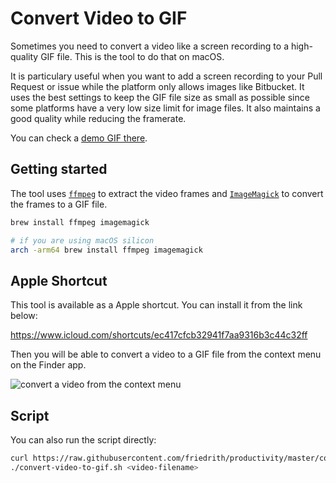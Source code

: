 # Convert Video to GIF

Sometimes you need to convert a video like a screen recording to a high-quality GIF file. This is the tool to do that on macOS.

It is particulary useful when you want to add a screen recording to your Pull Request or issue while the platform only allows images like Bitbucket.
It uses the best settings to keep the GIF file size as small as possible since some platforms have a very low size limit for image files. It also maintains a good quality while reducing the framerate.

You can check a [demo GIF there](https://github.com/friedrith/productivity/assets/4005226/e752691e-03d9-4a2e-9232-71f814e56b3c).

## Getting started

The tool uses [`ffmpeg`](https://ffmpeg.org/) to extract the video frames and [`ImageMagick`](https://imagemagick.org/) to convert the frames to a GIF file.

```bash
brew install ffmpeg imagemagick

# if you are using macOS silicon
arch -arm64 brew install ffmpeg imagemagick
```

## Apple Shortcut

This tool is available as a Apple shortcut. You can install it from the link below:

https://www.icloud.com/shortcuts/ec417cfcb32941f7aa9316b3c44c32ff

Then you will be able to convert a video to a GIF file from the context menu on the Finder app.

![convert a video from the context menu](https://github.com/friedrith/productivity/assets/4005226/d9ff32f1-4a83-4409-ba1a-a3bae35df3d5)

## Script

You can also run the script directly:

```bash
curl https://raw.githubusercontent.com/friedrith/productivity/master/convert-video-to-gif.sh -o convert-video-to-gif.sh
./convert-video-to-gif.sh <video-filename>
```
